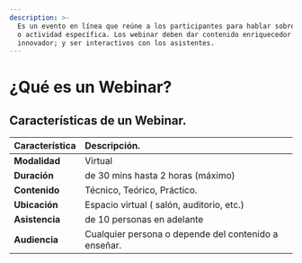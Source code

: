 ```yaml
---
description: >-
  Es un evento en línea que reúne a los participantes para hablar sobre un tema
  o actividad específica. Los webinar deben dar contenido enriquecedor e
  innovador; y ser interactivos con los asistentes.
---
```


# ¿Qué es un Webinar?

## Características de un Webinar. 

| Característica | Descripción. |
| :--- | :--- |
| **Modalidad** | Virtual  |
| **Duración** | de 30 mins hasta 2 horas \(máximo\)  |
| **Contenido** | Técnico, Teórico, Práctico.  |
| **Ubicación** | Espacio virtual \( salón, auditorio, etc.\)  |
| **Asistencia** | de 10 personas en adelante |
| **Audiencia** | Cualquier persona o depende del contenido a enseñar. |

